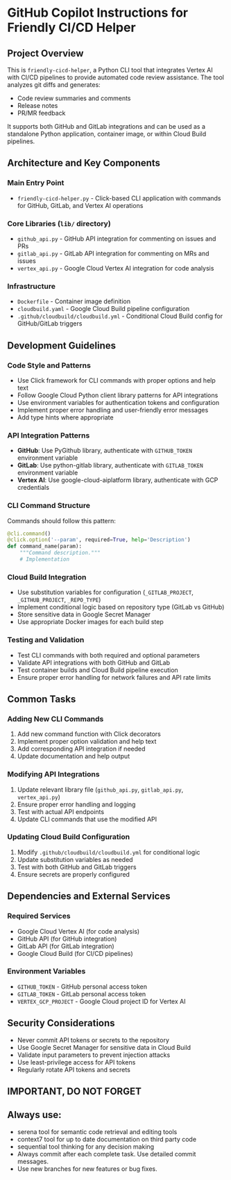 # GitHub Copilot Instructions for Friendly CI/CD Helper

## Project Overview

This is `friendly-cicd-helper`, a Python CLI tool that integrates Vertex AI with CI/CD pipelines to provide automated code review assistance. The tool analyzes git diffs and generates:

- Code review summaries and comments
- Release notes
- PR/MR feedback

It supports both GitHub and GitLab integrations and can be used as a standalone Python application, container image, or within Cloud Build pipelines.

## Architecture and Key Components

### Main Entry Point
- `friendly-cicd-helper.py` - Click-based CLI application with commands for GitHub, GitLab, and Vertex AI operations

### Core Libraries (`lib/` directory)
- `github_api.py` - GitHub API integration for commenting on issues and PRs
- `gitlab_api.py` - GitLab API integration for commenting on MRs and issues  
- `vertex_api.py` - Google Cloud Vertex AI integration for code analysis

### Infrastructure
- `Dockerfile` - Container image definition
- `cloudbuild.yaml` - Google Cloud Build pipeline configuration
- `.github/cloudbuild/cloudbuild.yml` - Conditional Cloud Build config for GitHub/GitLab triggers

## Development Guidelines

### Code Style and Patterns
- Use Click framework for CLI commands with proper options and help text
- Follow Google Cloud Python client library patterns for API integrations
- Use environment variables for authentication tokens and configuration
- Implement proper error handling and user-friendly error messages
- Add type hints where appropriate

### API Integration Patterns
- **GitHub**: Use PyGithub library, authenticate with `GITHUB_TOKEN` environment variable
- **GitLab**: Use python-gitlab library, authenticate with `GITLAB_TOKEN` environment variable  
- **Vertex AI**: Use google-cloud-aiplatform library, authenticate with GCP credentials

### CLI Command Structure
Commands should follow this pattern:
```python
@cli.command()
@click.option('--param', required=True, help='Description')
def command_name(param):
    """Command description."""
    # Implementation
```

### Cloud Build Integration
- Use substitution variables for configuration (`_GITLAB_PROJECT`, `_GITHUB_PROJECT`, `_REPO_TYPE`)
- Implement conditional logic based on repository type (GitLab vs GitHub)
- Store sensitive data in Google Secret Manager
- Use appropriate Docker images for each build step

### Testing and Validation
- Test CLI commands with both required and optional parameters
- Validate API integrations with both GitHub and GitLab
- Test container builds and Cloud Build pipeline execution
- Ensure proper error handling for network failures and API rate limits

## Common Tasks

### Adding New CLI Commands
1. Add new command function with Click decorators
2. Implement proper option validation and help text
3. Add corresponding API integration if needed
4. Update documentation and help output

### Modifying API Integrations
1. Update relevant library file (`github_api.py`, `gitlab_api.py`, `vertex_api.py`)
2. Ensure proper error handling and logging
3. Test with actual API endpoints
4. Update CLI commands that use the modified API

### Updating Cloud Build Configuration
1. Modify `.github/cloudbuild/cloudbuild.yml` for conditional logic
2. Update substitution variables as needed
3. Test with both GitHub and GitLab triggers
4. Ensure secrets are properly configured

## Dependencies and External Services

### Required Services
- Google Cloud Vertex AI (for code analysis)
- GitHub API (for GitHub integration)
- GitLab API (for GitLab integration)
- Google Cloud Build (for CI/CD pipelines)

### Environment Variables
- `GITHUB_TOKEN` - GitHub personal access token
- `GITLAB_TOKEN` - GitLab personal access token  
- `VERTEX_GCP_PROJECT` - Google Cloud project ID for Vertex AI

## Security Considerations

- Never commit API tokens or secrets to the repository
- Use Google Secret Manager for sensitive data in Cloud Build
- Validate input parameters to prevent injection attacks
- Use least-privilege access for API tokens
- Regularly rotate API tokens and secrets

## IMPORTANT, DO NOT FORGET
## Always use:
- serena tool for semantic code retrieval and editing tools
- context7 tool for up to date documentation on third party code
- sequential tool thinking for any decision making
- Always commit after each complete task. Use detailed commit messages. 
- Use new branches for new features or bug fixes.